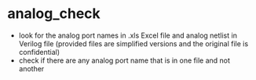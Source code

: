 # analog_check
- look for the analog port names in .xls Excel file and analog netlist in Verilog file (provided files are simplified versions and the original file is confidential)
- check if there are any analog port name that is in one file and not another
